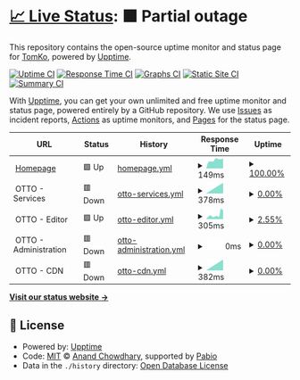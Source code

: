 # [📈 Live Status](https://status.tomko.cc): <!--live status--> **🟧 Partial outage**

This repository contains the open-source uptime monitor and status page for [TomKo](https://status.tomko.cc), powered by [Upptime](https://github.com/upptime/upptime).

[![Uptime CI](https://github.com/iTomKo/upptime/workflows/Uptime%20CI/badge.svg)](https://github.com/iTomKo/upptime/actions?query=workflow%3A%22Uptime+CI%22)
[![Response Time CI](https://github.com/iTomKo/upptime/workflows/Response%20Time%20CI/badge.svg)](https://github.com/iTomKo/upptime/actions?query=workflow%3A%22Response+Time+CI%22)
[![Graphs CI](https://github.com/iTomKo/upptime/workflows/Graphs%20CI/badge.svg)](https://github.com/iTomKo/upptime/actions?query=workflow%3A%22Graphs+CI%22)
[![Static Site CI](https://github.com/iTomKo/upptime/workflows/Static%20Site%20CI/badge.svg)](https://github.com/iTomKo/upptime/actions?query=workflow%3A%22Static+Site+CI%22)
[![Summary CI](https://github.com/iTomKo/upptime/workflows/Summary%20CI/badge.svg)](https://github.com/iTomKo/upptime/actions?query=workflow%3A%22Summary+CI%22)

With [Upptime](https://upptime.js.org), you can get your own unlimited and free uptime monitor and status page, powered entirely by a GitHub repository. We use [Issues](https://github.com/iTomKo/upptime/issues) as incident reports, [Actions](https://github.com/iTomKo/upptime/actions) as uptime monitors, and [Pages](https://status.tomko.cc) for the status page.

<!--start: status pages-->
<!-- This summary is generated by Upptime (https://github.com/upptime/upptime) -->
<!-- Do not edit this manually, your changes will be overwritten -->
<!-- prettier-ignore -->
| URL | Status | History | Response Time | Uptime |
| --- | ------ | ------- | ------------- | ------ |
| <img alt="" src="https://icons.duckduckgo.com/ip3/tomko.cc.ico" height="13"> [Homepage](https://tomko.cc) | 🟩 Up | [homepage.yml](https://github.com/iTomKo/upptime/commits/HEAD/history/homepage.yml) | <details><summary><img alt="Response time graph" src="./graphs/homepage/response-time-week.png" height="20"> 149ms</summary><br><a href="https://status.tomko.cc/history/homepage"><img alt="Response time 167" src="https://img.shields.io/endpoint?url=https%3A%2F%2Fraw.githubusercontent.com%2FiTomKo%2Fupptime%2FHEAD%2Fapi%2Fhomepage%2Fresponse-time.json"></a><br><a href="https://status.tomko.cc/history/homepage"><img alt="24-hour response time 174" src="https://img.shields.io/endpoint?url=https%3A%2F%2Fraw.githubusercontent.com%2FiTomKo%2Fupptime%2FHEAD%2Fapi%2Fhomepage%2Fresponse-time-day.json"></a><br><a href="https://status.tomko.cc/history/homepage"><img alt="7-day response time 149" src="https://img.shields.io/endpoint?url=https%3A%2F%2Fraw.githubusercontent.com%2FiTomKo%2Fupptime%2FHEAD%2Fapi%2Fhomepage%2Fresponse-time-week.json"></a><br><a href="https://status.tomko.cc/history/homepage"><img alt="30-day response time 164" src="https://img.shields.io/endpoint?url=https%3A%2F%2Fraw.githubusercontent.com%2FiTomKo%2Fupptime%2FHEAD%2Fapi%2Fhomepage%2Fresponse-time-month.json"></a><br><a href="https://status.tomko.cc/history/homepage"><img alt="1-year response time 167" src="https://img.shields.io/endpoint?url=https%3A%2F%2Fraw.githubusercontent.com%2FiTomKo%2Fupptime%2FHEAD%2Fapi%2Fhomepage%2Fresponse-time-year.json"></a></details> | <details><summary><a href="https://status.tomko.cc/history/homepage">100.00%</a></summary><a href="https://status.tomko.cc/history/homepage"><img alt="All-time uptime 100.00%" src="https://img.shields.io/endpoint?url=https%3A%2F%2Fraw.githubusercontent.com%2FiTomKo%2Fupptime%2FHEAD%2Fapi%2Fhomepage%2Fuptime.json"></a><br><a href="https://status.tomko.cc/history/homepage"><img alt="24-hour uptime 100.00%" src="https://img.shields.io/endpoint?url=https%3A%2F%2Fraw.githubusercontent.com%2FiTomKo%2Fupptime%2FHEAD%2Fapi%2Fhomepage%2Fuptime-day.json"></a><br><a href="https://status.tomko.cc/history/homepage"><img alt="7-day uptime 100.00%" src="https://img.shields.io/endpoint?url=https%3A%2F%2Fraw.githubusercontent.com%2FiTomKo%2Fupptime%2FHEAD%2Fapi%2Fhomepage%2Fuptime-week.json"></a><br><a href="https://status.tomko.cc/history/homepage"><img alt="30-day uptime 100.00%" src="https://img.shields.io/endpoint?url=https%3A%2F%2Fraw.githubusercontent.com%2FiTomKo%2Fupptime%2FHEAD%2Fapi%2Fhomepage%2Fuptime-month.json"></a><br><a href="https://status.tomko.cc/history/homepage"><img alt="1-year uptime 100.00%" src="https://img.shields.io/endpoint?url=https%3A%2F%2Fraw.githubusercontent.com%2FiTomKo%2Fupptime%2FHEAD%2Fapi%2Fhomepage%2Fuptime-year.json"></a></details>
| <img alt="" src="https://icons.duckduckgo.com/ip3/null.ico" height="13"> OTTO - Services | 🟥 Down | [otto-services.yml](https://github.com/iTomKo/upptime/commits/HEAD/history/otto-services.yml) | <details><summary><img alt="Response time graph" src="./graphs/otto-services/response-time-week.png" height="20"> 378ms</summary><br><a href="https://status.tomko.cc/history/otto-services"><img alt="Response time 445" src="https://img.shields.io/endpoint?url=https%3A%2F%2Fraw.githubusercontent.com%2FiTomKo%2Fupptime%2FHEAD%2Fapi%2Fotto-services%2Fresponse-time.json"></a><br><a href="https://status.tomko.cc/history/otto-services"><img alt="24-hour response time 378" src="https://img.shields.io/endpoint?url=https%3A%2F%2Fraw.githubusercontent.com%2FiTomKo%2Fupptime%2FHEAD%2Fapi%2Fotto-services%2Fresponse-time-day.json"></a><br><a href="https://status.tomko.cc/history/otto-services"><img alt="7-day response time 378" src="https://img.shields.io/endpoint?url=https%3A%2F%2Fraw.githubusercontent.com%2FiTomKo%2Fupptime%2FHEAD%2Fapi%2Fotto-services%2Fresponse-time-week.json"></a><br><a href="https://status.tomko.cc/history/otto-services"><img alt="30-day response time 450" src="https://img.shields.io/endpoint?url=https%3A%2F%2Fraw.githubusercontent.com%2FiTomKo%2Fupptime%2FHEAD%2Fapi%2Fotto-services%2Fresponse-time-month.json"></a><br><a href="https://status.tomko.cc/history/otto-services"><img alt="1-year response time 445" src="https://img.shields.io/endpoint?url=https%3A%2F%2Fraw.githubusercontent.com%2FiTomKo%2Fupptime%2FHEAD%2Fapi%2Fotto-services%2Fresponse-time-year.json"></a></details> | <details><summary><a href="https://status.tomko.cc/history/otto-services">0.00%</a></summary><a href="https://status.tomko.cc/history/otto-services"><img alt="All-time uptime 0.00%" src="https://img.shields.io/endpoint?url=https%3A%2F%2Fraw.githubusercontent.com%2FiTomKo%2Fupptime%2FHEAD%2Fapi%2Fotto-services%2Fuptime.json"></a><br><a href="https://status.tomko.cc/history/otto-services"><img alt="24-hour uptime 0.00%" src="https://img.shields.io/endpoint?url=https%3A%2F%2Fraw.githubusercontent.com%2FiTomKo%2Fupptime%2FHEAD%2Fapi%2Fotto-services%2Fuptime-day.json"></a><br><a href="https://status.tomko.cc/history/otto-services"><img alt="7-day uptime 0.00%" src="https://img.shields.io/endpoint?url=https%3A%2F%2Fraw.githubusercontent.com%2FiTomKo%2Fupptime%2FHEAD%2Fapi%2Fotto-services%2Fuptime-week.json"></a><br><a href="https://status.tomko.cc/history/otto-services"><img alt="30-day uptime 0.00%" src="https://img.shields.io/endpoint?url=https%3A%2F%2Fraw.githubusercontent.com%2FiTomKo%2Fupptime%2FHEAD%2Fapi%2Fotto-services%2Fuptime-month.json"></a><br><a href="https://status.tomko.cc/history/otto-services"><img alt="1-year uptime 0.00%" src="https://img.shields.io/endpoint?url=https%3A%2F%2Fraw.githubusercontent.com%2FiTomKo%2Fupptime%2FHEAD%2Fapi%2Fotto-services%2Fuptime-year.json"></a></details>
| <img alt="" src="https://icons.duckduckgo.com/ip3/null.ico" height="13"> OTTO - Editor | 🟩 Up | [otto-editor.yml](https://github.com/iTomKo/upptime/commits/HEAD/history/otto-editor.yml) | <details><summary><img alt="Response time graph" src="./graphs/otto-editor/response-time-week.png" height="20"> 305ms</summary><br><a href="https://status.tomko.cc/history/otto-editor"><img alt="Response time 679" src="https://img.shields.io/endpoint?url=https%3A%2F%2Fraw.githubusercontent.com%2FiTomKo%2Fupptime%2FHEAD%2Fapi%2Fotto-editor%2Fresponse-time.json"></a><br><a href="https://status.tomko.cc/history/otto-editor"><img alt="24-hour response time 673" src="https://img.shields.io/endpoint?url=https%3A%2F%2Fraw.githubusercontent.com%2FiTomKo%2Fupptime%2FHEAD%2Fapi%2Fotto-editor%2Fresponse-time-day.json"></a><br><a href="https://status.tomko.cc/history/otto-editor"><img alt="7-day response time 305" src="https://img.shields.io/endpoint?url=https%3A%2F%2Fraw.githubusercontent.com%2FiTomKo%2Fupptime%2FHEAD%2Fapi%2Fotto-editor%2Fresponse-time-week.json"></a><br><a href="https://status.tomko.cc/history/otto-editor"><img alt="30-day response time 679" src="https://img.shields.io/endpoint?url=https%3A%2F%2Fraw.githubusercontent.com%2FiTomKo%2Fupptime%2FHEAD%2Fapi%2Fotto-editor%2Fresponse-time-month.json"></a><br><a href="https://status.tomko.cc/history/otto-editor"><img alt="1-year response time 679" src="https://img.shields.io/endpoint?url=https%3A%2F%2Fraw.githubusercontent.com%2FiTomKo%2Fupptime%2FHEAD%2Fapi%2Fotto-editor%2Fresponse-time-year.json"></a></details> | <details><summary><a href="https://status.tomko.cc/history/otto-editor">2.55%</a></summary><a href="https://status.tomko.cc/history/otto-editor"><img alt="All-time uptime 87.26%" src="https://img.shields.io/endpoint?url=https%3A%2F%2Fraw.githubusercontent.com%2FiTomKo%2Fupptime%2FHEAD%2Fapi%2Fotto-editor%2Fuptime.json"></a><br><a href="https://status.tomko.cc/history/otto-editor"><img alt="24-hour uptime 17.86%" src="https://img.shields.io/endpoint?url=https%3A%2F%2Fraw.githubusercontent.com%2FiTomKo%2Fupptime%2FHEAD%2Fapi%2Fotto-editor%2Fuptime-day.json"></a><br><a href="https://status.tomko.cc/history/otto-editor"><img alt="7-day uptime 2.55%" src="https://img.shields.io/endpoint?url=https%3A%2F%2Fraw.githubusercontent.com%2FiTomKo%2Fupptime%2FHEAD%2Fapi%2Fotto-editor%2Fuptime-week.json"></a><br><a href="https://status.tomko.cc/history/otto-editor"><img alt="30-day uptime 77.02%" src="https://img.shields.io/endpoint?url=https%3A%2F%2Fraw.githubusercontent.com%2FiTomKo%2Fupptime%2FHEAD%2Fapi%2Fotto-editor%2Fuptime-month.json"></a><br><a href="https://status.tomko.cc/history/otto-editor"><img alt="1-year uptime 87.26%" src="https://img.shields.io/endpoint?url=https%3A%2F%2Fraw.githubusercontent.com%2FiTomKo%2Fupptime%2FHEAD%2Fapi%2Fotto-editor%2Fuptime-year.json"></a></details>
| <img alt="" src="https://icons.duckduckgo.com/ip3/null.ico" height="13"> OTTO - Administration | 🟥 Down | [otto-administration.yml](https://github.com/iTomKo/upptime/commits/HEAD/history/otto-administration.yml) | <details><summary><img alt="Response time graph" src="./graphs/otto-administration/response-time-week.png" height="20"> 0ms</summary><br><a href="https://status.tomko.cc/history/otto-administration"><img alt="Response time 1593" src="https://img.shields.io/endpoint?url=https%3A%2F%2Fraw.githubusercontent.com%2FiTomKo%2Fupptime%2FHEAD%2Fapi%2Fotto-administration%2Fresponse-time.json"></a><br><a href="https://status.tomko.cc/history/otto-administration"><img alt="24-hour response time 0" src="https://img.shields.io/endpoint?url=https%3A%2F%2Fraw.githubusercontent.com%2FiTomKo%2Fupptime%2FHEAD%2Fapi%2Fotto-administration%2Fresponse-time-day.json"></a><br><a href="https://status.tomko.cc/history/otto-administration"><img alt="7-day response time 0" src="https://img.shields.io/endpoint?url=https%3A%2F%2Fraw.githubusercontent.com%2FiTomKo%2Fupptime%2FHEAD%2Fapi%2Fotto-administration%2Fresponse-time-week.json"></a><br><a href="https://status.tomko.cc/history/otto-administration"><img alt="30-day response time 0" src="https://img.shields.io/endpoint?url=https%3A%2F%2Fraw.githubusercontent.com%2FiTomKo%2Fupptime%2FHEAD%2Fapi%2Fotto-administration%2Fresponse-time-month.json"></a><br><a href="https://status.tomko.cc/history/otto-administration"><img alt="1-year response time 1593" src="https://img.shields.io/endpoint?url=https%3A%2F%2Fraw.githubusercontent.com%2FiTomKo%2Fupptime%2FHEAD%2Fapi%2Fotto-administration%2Fresponse-time-year.json"></a></details> | <details><summary><a href="https://status.tomko.cc/history/otto-administration">0.00%</a></summary><a href="https://status.tomko.cc/history/otto-administration"><img alt="All-time uptime 9.45%" src="https://img.shields.io/endpoint?url=https%3A%2F%2Fraw.githubusercontent.com%2FiTomKo%2Fupptime%2FHEAD%2Fapi%2Fotto-administration%2Fuptime.json"></a><br><a href="https://status.tomko.cc/history/otto-administration"><img alt="24-hour uptime 0.00%" src="https://img.shields.io/endpoint?url=https%3A%2F%2Fraw.githubusercontent.com%2FiTomKo%2Fupptime%2FHEAD%2Fapi%2Fotto-administration%2Fuptime-day.json"></a><br><a href="https://status.tomko.cc/history/otto-administration"><img alt="7-day uptime 0.00%" src="https://img.shields.io/endpoint?url=https%3A%2F%2Fraw.githubusercontent.com%2FiTomKo%2Fupptime%2FHEAD%2Fapi%2Fotto-administration%2Fuptime-week.json"></a><br><a href="https://status.tomko.cc/history/otto-administration"><img alt="30-day uptime 0.00%" src="https://img.shields.io/endpoint?url=https%3A%2F%2Fraw.githubusercontent.com%2FiTomKo%2Fupptime%2FHEAD%2Fapi%2Fotto-administration%2Fuptime-month.json"></a><br><a href="https://status.tomko.cc/history/otto-administration"><img alt="1-year uptime 9.45%" src="https://img.shields.io/endpoint?url=https%3A%2F%2Fraw.githubusercontent.com%2FiTomKo%2Fupptime%2FHEAD%2Fapi%2Fotto-administration%2Fuptime-year.json"></a></details>
| <img alt="" src="https://icons.duckduckgo.com/ip3/null.ico" height="13"> OTTO - CDN | 🟥 Down | [otto-cdn.yml](https://github.com/iTomKo/upptime/commits/HEAD/history/otto-cdn.yml) | <details><summary><img alt="Response time graph" src="./graphs/otto-cdn/response-time-week.png" height="20"> 382ms</summary><br><a href="https://status.tomko.cc/history/otto-cdn"><img alt="Response time 443" src="https://img.shields.io/endpoint?url=https%3A%2F%2Fraw.githubusercontent.com%2FiTomKo%2Fupptime%2FHEAD%2Fapi%2Fotto-cdn%2Fresponse-time.json"></a><br><a href="https://status.tomko.cc/history/otto-cdn"><img alt="24-hour response time 382" src="https://img.shields.io/endpoint?url=https%3A%2F%2Fraw.githubusercontent.com%2FiTomKo%2Fupptime%2FHEAD%2Fapi%2Fotto-cdn%2Fresponse-time-day.json"></a><br><a href="https://status.tomko.cc/history/otto-cdn"><img alt="7-day response time 382" src="https://img.shields.io/endpoint?url=https%3A%2F%2Fraw.githubusercontent.com%2FiTomKo%2Fupptime%2FHEAD%2Fapi%2Fotto-cdn%2Fresponse-time-week.json"></a><br><a href="https://status.tomko.cc/history/otto-cdn"><img alt="30-day response time 453" src="https://img.shields.io/endpoint?url=https%3A%2F%2Fraw.githubusercontent.com%2FiTomKo%2Fupptime%2FHEAD%2Fapi%2Fotto-cdn%2Fresponse-time-month.json"></a><br><a href="https://status.tomko.cc/history/otto-cdn"><img alt="1-year response time 443" src="https://img.shields.io/endpoint?url=https%3A%2F%2Fraw.githubusercontent.com%2FiTomKo%2Fupptime%2FHEAD%2Fapi%2Fotto-cdn%2Fresponse-time-year.json"></a></details> | <details><summary><a href="https://status.tomko.cc/history/otto-cdn">0.00%</a></summary><a href="https://status.tomko.cc/history/otto-cdn"><img alt="All-time uptime 0.00%" src="https://img.shields.io/endpoint?url=https%3A%2F%2Fraw.githubusercontent.com%2FiTomKo%2Fupptime%2FHEAD%2Fapi%2Fotto-cdn%2Fuptime.json"></a><br><a href="https://status.tomko.cc/history/otto-cdn"><img alt="24-hour uptime 0.00%" src="https://img.shields.io/endpoint?url=https%3A%2F%2Fraw.githubusercontent.com%2FiTomKo%2Fupptime%2FHEAD%2Fapi%2Fotto-cdn%2Fuptime-day.json"></a><br><a href="https://status.tomko.cc/history/otto-cdn"><img alt="7-day uptime 0.00%" src="https://img.shields.io/endpoint?url=https%3A%2F%2Fraw.githubusercontent.com%2FiTomKo%2Fupptime%2FHEAD%2Fapi%2Fotto-cdn%2Fuptime-week.json"></a><br><a href="https://status.tomko.cc/history/otto-cdn"><img alt="30-day uptime 0.00%" src="https://img.shields.io/endpoint?url=https%3A%2F%2Fraw.githubusercontent.com%2FiTomKo%2Fupptime%2FHEAD%2Fapi%2Fotto-cdn%2Fuptime-month.json"></a><br><a href="https://status.tomko.cc/history/otto-cdn"><img alt="1-year uptime 0.00%" src="https://img.shields.io/endpoint?url=https%3A%2F%2Fraw.githubusercontent.com%2FiTomKo%2Fupptime%2FHEAD%2Fapi%2Fotto-cdn%2Fuptime-year.json"></a></details>

<!--end: status pages-->

[**Visit our status website →**](https://status.tomko.cc)

## 📄 License

- Powered by: [Upptime](https://github.com/upptime/upptime)
- Code: [MIT](./LICENSE) © [Anand Chowdhary](https://anandchowdhary.com), supported by [Pabio](https://pabio.com)
- Data in the `./history` directory: [Open Database License](https://opendatacommons.org/licenses/odbl/1-0/)
